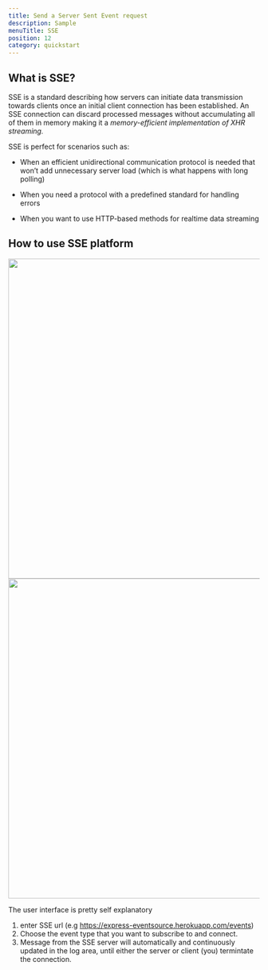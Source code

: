 ```yaml
---
title: Send a Server Sent Event request
description: Sample
menuTitle: SSE
position: 12
category: quickstart
---
```

## What is SSE?

SSE is a standard describing how servers can initiate data transmission towards clients once an initial client connection has been established.
An SSE connection can discard processed messages without accumulating all of them in memory making it a *memory-efficient implementation of XHR streaming.*

SSE is perfect for scenarios such as:

- When an efficient unidirectional communication protocol is needed that won’t add unnecessary server load (which is what happens with long polling)

- When you need a protocol with a predefined standard for handling errors

- When you want to use HTTP-based methods for realtime data streaming

## How to use SSE platform


<img src="/Realtime/SSE-dark.png"   class="dark-img" width="1280" height="640" alt=""/>
<img src="/Realtime/SSE-light.png" class="light-img"  width="1280" height="640" alt=""/>


The user interface is pretty self explanatory

1. enter SSE url (e.g https://express-eventsource.herokuapp.com/events)
2. Choose the event type that you want to subscribe to and connect.
3. Message from the SSE server will automatically and continuously updated in the log area,
   until either the server or client (you) termintate the connection.




